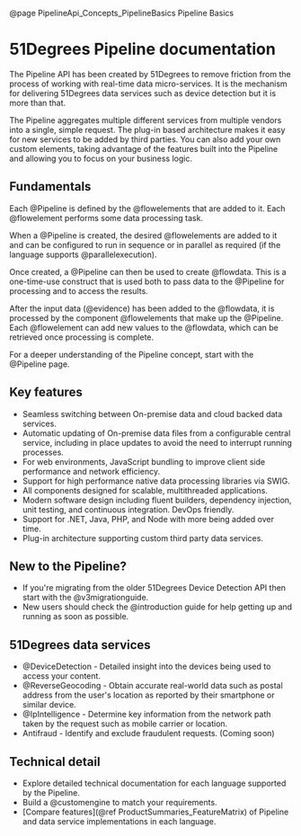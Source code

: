 @page PipelineApi_Concepts_PipelineBasics Pipeline Basics

# 51Degrees Pipeline documentation

The Pipeline API has been created by 51Degrees to remove friction from the process of working with real-time data micro-services.
It is the mechanism for delivering 51Degrees data services such as device detection but it is more than that.

The Pipeline aggregates multiple different services from multiple vendors into a single, simple request.
The plug-in based architecture makes it easy for new services to be added by third parties. You can also add your own custom elements, taking advantage of the features built into the Pipeline and allowing you to focus on your business logic.

## Fundamentals

Each @Pipeline is defined by the @flowelements that are added to it.
Each @flowelement performs some data processing task.

When a @Pipeline is created, the desired @flowelements are added to it and can be configured to run in sequence or in parallel as required (if the language supports @parallelexecution).

Once created, a @Pipeline can then be used to create @flowdata. This is a one-time-use construct that is used both to pass data to the @Pipeline for processing and to access the results.

After the input data (@evidence) has been added to the @flowdata, it is processed by the component @flowelements that make up the @Pipeline. Each @flowelement can add new values to the @flowdata, which can be retrieved once processing is complete.

For a deeper understanding of the Pipeline concept, start with the @Pipeline page. 

## Key features

- Seamless switching between On-premise data and cloud backed data services.
- Automatic updating of On-premise data files from a configurable central service, including in place updates to avoid the need to interrupt running processes.
- For web environments, JavaScript bundling to improve client side performance and network efficiency.
- Support for high performance native data processing libraries via SWIG.
- All components designed for scalable, multithreaded applications.
- Modern software design including fluent builders, dependency injection, unit testing, and continuous integration. DevOps friendly.
- Support for .NET, Java, PHP, and Node with more being added over time.
- Plug-in architecture supporting custom third party data services.

## New to the Pipeline?

* If you're migrating from the older 51Degrees Device Detection API then start with the @v3migrationguide.
* New users should check the @introduction guide for help getting up and running as soon as possible.

## 51Degrees data services

* @DeviceDetection - Detailed insight into the devices being used to access your content.
* @ReverseGeocoding - Obtain accurate real-world data such as postal address from the user's location as reported by their smartphone or similar device.
* @IpIntelligence - Determine key information from the network path taken by the request such as mobile carrier or location.
* Antifraud - Identify and exclude fraudulent requests. (Coming soon)

## Technical detail

* Explore detailed technical documentation for each language supported by the Pipeline.
* Build a @customengine to match your requirements.
* [Compare features](@ref ProductSummaries_FeatureMatrix) of Pipeline and data service implementations in each language.
